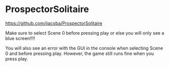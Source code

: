 # ProspectorSolitaire
https://github.com/jiacoba/ProspectorSolitaire

Make sure to select Scene 0 before pressing play or else you will only see a blue screen!!!!

You will also see an error with the GUI in the console when selecting Scene 0 and before pressing play. However, the game still runs fine when you press play.

